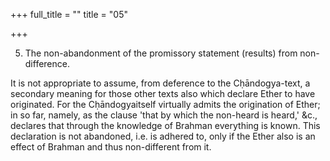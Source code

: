 +++
full_title = ""
title = "05"

+++


5. The non-abandonment of the promissory statement (results) from non-difference.

It is not appropriate to assume, from deference to the Cḥāndogya-text, a secondary meaning for those other texts also which declare Ether to have originated. For the Cḥāndogyaitself virtually admits the origination of Ether; in so far, namely, as the clause 'that by which the non-heard is heard,' &c., declares that through the knowledge of Brahman everything is known. This declaration is not abandoned, i.e. is adhered to, only if the Ether also is an effect of Brahman and thus non-different from it.

